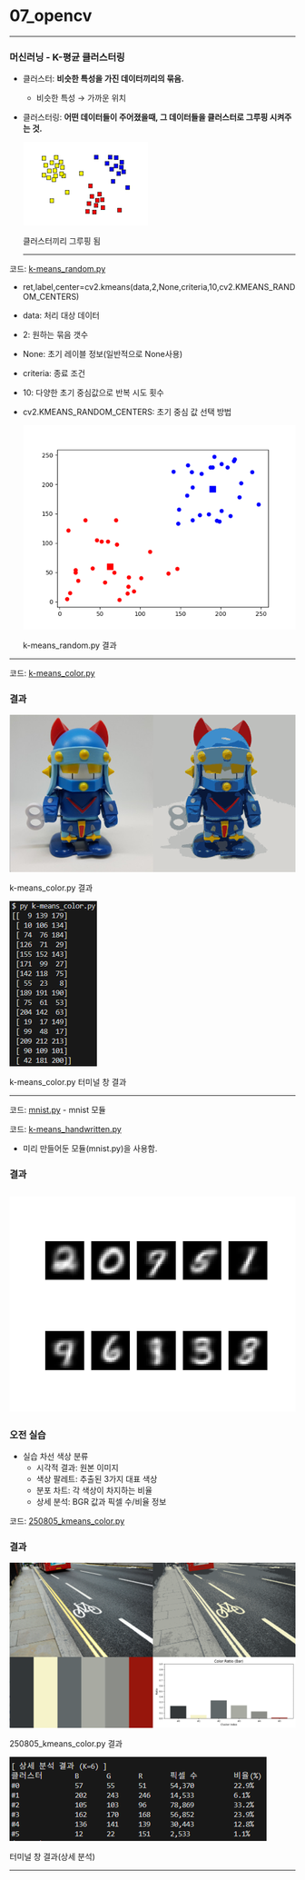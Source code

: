 # 07_opencv

---

### 머신러닝 - K-평균 클러스터링

- 클러스터: **비슷한 특성을 가진 데이터끼리의 묶음.**
    - 비슷한 특성 → 가까운 위치
- 클러스터링: **어떤 데이터들이 주어졌을때, 그 데이터들을 클러스터로 그루핑 시켜주는 것.**
  
    
    ![클러스터끼리 그루핑 됨](./result_img/cluster.png)
    
    클러스터끼리 그루핑 됨
    
    ---
    

코드: [k-means_random.py](./src/k-means_random.py)

- ret,label,center=cv2.kmeans(data,2,None,criteria,10,cv2.KMEANS_RANDOM_CENTERS)
- data: 처리 대상 데이터
- 2: 원하는 묶음 갯수
- None: 초기 레이블 정보(일반적으로 None사용)
- criteria: 종료 조건
- 10: 다양한 초기 중심값으로 반복 시도 횟수
- cv2.KMEANS_RANDOM_CENTERS: 초기 중심 값 선택 방법
    
    ![k-means_random.py 결과](./result_img/k-means_random_result.png)
    
    k-means_random.py 결과
    

---

코드: [k-means_color.py](./src/k-means_color.py)

### 결과

![k-means_color.py](./result_img/k-means_color_result.png)

k-means_color.py 결과

![k-means_color_result2.png](./result_img/k-means_color_result2.png)

k-means_color.py 터미널 창 결과

---

코드: [mnist.py](./src/mnist.py) - mnist 모듈

코드: [k-means_handwritten.py](./src/k-means_handwritten.py)

- 미리 만들어둔 모듈(mnist.py)을 사용함.

### 결과
  
![k-means_handwritten.py 결과](./result_img/k-means_handwritten_result.png) 
---
### 오전 실습

- 실습 차선 색상 분류
    - 시각적 결과: 원본 이미지
    - 색상 팔레트: 추출된 3가지 대표 색상
    - 분포 차트: 각 색상이 차지하는 비율
    - 상세 분석: BGR 값과 픽셀 수/비율 정보

코드: [250805_kmeans_color.py](./src/250805_kmeans_color.py)

### 결과

![250805_kmeans_color.py 결과](./result_img/250805_k-means_color_result.png)

250805_kmeans_color.py 결과

![터미널 창 결과(상세 분석)](./result_img/250805_k-means_color_terminal_result.png)

터미널 창 결과(상세 분석)

---
